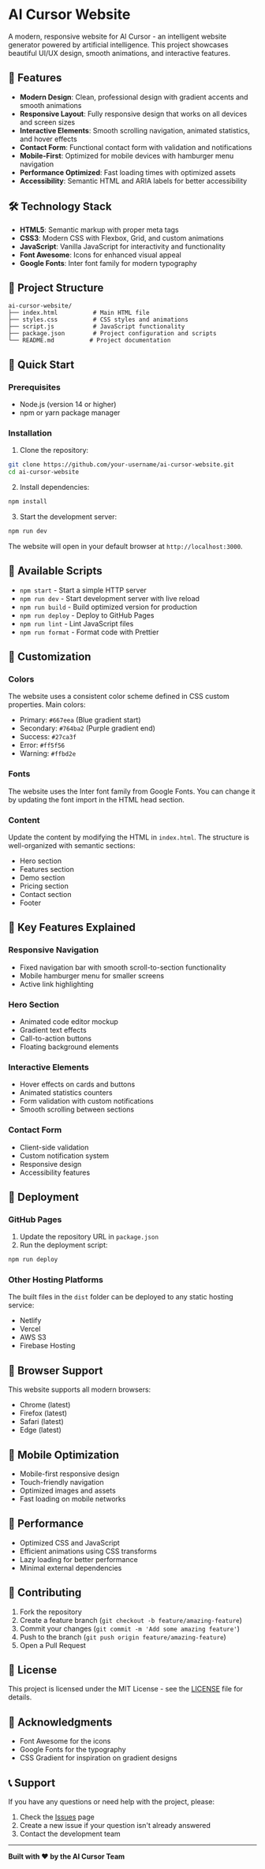 # AI Cursor Website

A modern, responsive website for AI Cursor - an intelligent website generator powered by artificial intelligence. This project showcases beautiful UI/UX design, smooth animations, and interactive features.

## 🚀 Features

- **Modern Design**: Clean, professional design with gradient accents and smooth animations
- **Responsive Layout**: Fully responsive design that works on all devices and screen sizes
- **Interactive Elements**: Smooth scrolling navigation, animated statistics, and hover effects
- **Contact Form**: Functional contact form with validation and notifications
- **Mobile-First**: Optimized for mobile devices with hamburger menu navigation
- **Performance Optimized**: Fast loading times with optimized assets
- **Accessibility**: Semantic HTML and ARIA labels for better accessibility

## 🛠️ Technology Stack

- **HTML5**: Semantic markup with proper meta tags
- **CSS3**: Modern CSS with Flexbox, Grid, and custom animations
- **JavaScript**: Vanilla JavaScript for interactivity and functionality
- **Font Awesome**: Icons for enhanced visual appeal
- **Google Fonts**: Inter font family for modern typography

## 📁 Project Structure

```
ai-cursor-website/
├── index.html          # Main HTML file
├── styles.css          # CSS styles and animations
├── script.js           # JavaScript functionality
├── package.json        # Project configuration and scripts
└── README.md          # Project documentation
```

## 🚀 Quick Start

### Prerequisites

- Node.js (version 14 or higher)
- npm or yarn package manager

### Installation

1. Clone the repository:
```bash
git clone https://github.com/your-username/ai-cursor-website.git
cd ai-cursor-website
```

2. Install dependencies:
```bash
npm install
```

3. Start the development server:
```bash
npm run dev
```

The website will open in your default browser at `http://localhost:3000`.

## 📜 Available Scripts

- `npm start` - Start a simple HTTP server
- `npm run dev` - Start development server with live reload
- `npm run build` - Build optimized version for production
- `npm run deploy` - Deploy to GitHub Pages
- `npm run lint` - Lint JavaScript files
- `npm run format` - Format code with Prettier

## 🎨 Customization

### Colors

The website uses a consistent color scheme defined in CSS custom properties. Main colors:

- Primary: `#667eea` (Blue gradient start)
- Secondary: `#764ba2` (Purple gradient end)
- Success: `#27ca3f`
- Error: `#ff5f56`
- Warning: `#ffbd2e`

### Fonts

The website uses the Inter font family from Google Fonts. You can change it by updating the font import in the HTML head section.

### Content

Update the content by modifying the HTML in `index.html`. The structure is well-organized with semantic sections:

- Hero section
- Features section
- Demo section
- Pricing section
- Contact section
- Footer

## 🌟 Key Features Explained

### Responsive Navigation

- Fixed navigation bar with smooth scroll-to-section functionality
- Mobile hamburger menu for smaller screens
- Active link highlighting

### Hero Section

- Animated code editor mockup
- Gradient text effects
- Call-to-action buttons
- Floating background elements

### Interactive Elements

- Hover effects on cards and buttons
- Animated statistics counters
- Form validation with custom notifications
- Smooth scrolling between sections

### Contact Form

- Client-side validation
- Custom notification system
- Responsive design
- Accessibility features

## 🚀 Deployment

### GitHub Pages

1. Update the repository URL in `package.json`
2. Run the deployment script:
```bash
npm run deploy
```

### Other Hosting Platforms

The built files in the `dist` folder can be deployed to any static hosting service:

- Netlify
- Vercel
- AWS S3
- Firebase Hosting

## 🔧 Browser Support

This website supports all modern browsers:

- Chrome (latest)
- Firefox (latest)
- Safari (latest)
- Edge (latest)

## 📱 Mobile Optimization

- Mobile-first responsive design
- Touch-friendly navigation
- Optimized images and assets
- Fast loading on mobile networks

## 🎯 Performance

- Optimized CSS and JavaScript
- Efficient animations using CSS transforms
- Lazy loading for better performance
- Minimal external dependencies

## 🤝 Contributing

1. Fork the repository
2. Create a feature branch (`git checkout -b feature/amazing-feature`)
3. Commit your changes (`git commit -m 'Add some amazing feature'`)
4. Push to the branch (`git push origin feature/amazing-feature`)
5. Open a Pull Request

## 📝 License

This project is licensed under the MIT License - see the [LICENSE](LICENSE) file for details.

## 🙏 Acknowledgments

- Font Awesome for the icons
- Google Fonts for the typography
- CSS Gradient for inspiration on gradient designs

## 📞 Support

If you have any questions or need help with the project, please:

1. Check the [Issues](https://github.com/your-username/ai-cursor-website/issues) page
2. Create a new issue if your question isn't already answered
3. Contact the development team

---

**Built with ❤️ by the AI Cursor Team**
